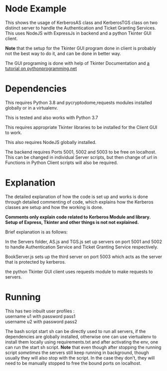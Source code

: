 # Node Example

This shows the usage of KerberosAS class and KerberosTGS class on two distinct server to handle the Authentication and Ticket Granting Services. This uses NodeJS with ExpressJs in backend and a python Tkinter GUI client.

<strong>Note</strong> that the setup for the Tkinter GUI program done in client is probably not the best way to do it, and can be done in better way.

The GUI programing is done with help of Tkinter Documentation and <a href='https://pythonprogramming.net/change-show-new-frame-tkinter/'>a tutorial on pythonprogramming.net</a>

# Dependencies

This requires Python 3.8 and pycryptodome,requests modules installed globally or in a virtualenv.

This is tested and also works with Python 3.7

This requires appropriate Tkinter libraries to be installed for the Client GUI to work.

This also requires NodeJS globally installed.

The backend requires Ports 5001, 5002 and 5003 to be free on localhost.
This can be changed in individual Server scripts, but then change of url in Functions in Python Client scripts will also be required.

# Explanation

The detailed explanation of how the code is set up and works is done through detailed commenting of code, which explains how the Kerberos classes are setup and how the working is done.

<strong>Comments only explain code related to Kerberos Module and library. Setup of Express, Tkinter and other things is not not explained.</strong>

Brief explanation is as follows:

In the Servers folder, AS.js and TGS.js set up servers on port 5001 and 5002 to handle Authentication Service and Ticket Granting Service respectively.

BookServer.js sets up the third server on port 5003 which acts as the server that is protected by kerberos.

the python Tkinter GUI client uses requests module to make requests to servers.

# Running

This has two inbuilt user profiles :<br />
username u1 with password pass1<br />
username u2 with password pass2<br />

The bash script start sh can be directly used to run all servers, if the dependencies are globally installed, otherwise one can use viertualenv to install them locally using requirements.txt and after activating the env, one can run the start sh script.
<strong>Note</strong> that even though after stopping the running script _sometimes_ the servers still keep running in background, though usually they will also stop with the script. In the case they don't, they will need to be manually stopped to free the bound ports on localhost.
